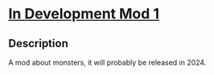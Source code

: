 # [In Development Mod 1](https://link.mcmod.cn/target/aHR0cHM6Ly93d3cuY3Vyc2Vmb3JnZS5jb20vbWluZWNyYWZ0L21jLW1vZHMvbW9icy1tb25zdGVy)
## Description
A mod about monsters, it will probably be released in 2024.
